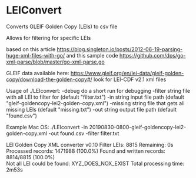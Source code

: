 # LEIConvert

Converts GLEIF Golden Copy (LEIs) to csv file

Allows for filtering for specific LEIs

based on this article https://blog.singleton.io/posts/2012-06-19-parsing-huge-xml-files-with-go/
and this sample code https://github.com/dps/go-xml-parse/blob/master/go-xml-parse.go

GLEIF data available here: https://www.gleif.org/en/lei-data/gleif-golden-copy/download-the-golden-copy#/
look for LEI-CDF v2.1 xml files



Usage of ./LEIconvert:
  -debug
    	do a short run for debugging
  -filter string
    	file with all LEI to filter for (default "filter.txt")
  -in string
    	input file path (default "gleif-goldencopy-lei2-golden-copy.xml")
  -missing string
    	file that gets all missing LEIs (default "missing.txt")
  -out string
    	output file path (default "found.csv")



Example Mac OS:
./LEIconvert -in 20190830-0800-gleif-goldencopy-lei2-golden-copy.xml -out found.csv -filter filter.txt

LEI Golden Copy XML converter v0.10
Filter LEIs:  8815
Remaining: 0s   Processed records: 1471988 (100.0%)   Found and written records: 8814/8815 (100.0%)                
Not all LEI could be found:
XYZ_DOES_NOX_EXIST
Total processing time:  2m53s
